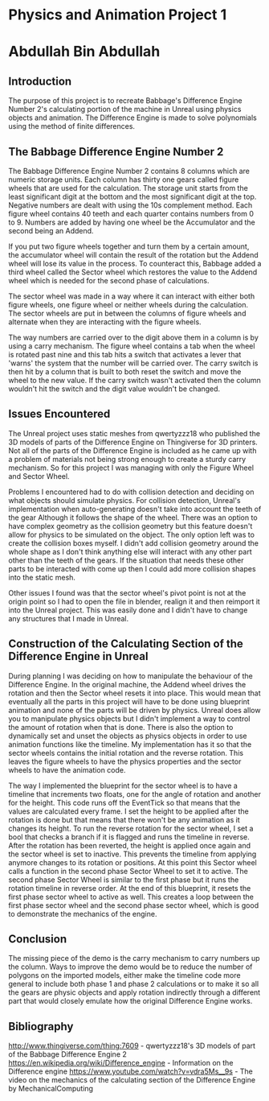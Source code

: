 # Physics and Animation Project 1
# Abdullah Bin Abdullah

## Introduction
The purpose of this project is to recreate Babbage's Difference Engine Number 2's calculating portion of the machine in Unreal using physics objects and animation. The Difference Engine is made to solve polynomials using the method of finite differences.

## The Babbage Difference Engine Number 2
The Babbage Difference Engine Number 2 contains 8 columns which are numeric storage units. Each column has thirty one gears called figure wheels that are used for the calculation. The storage unit starts from the least significant digit at the bottom and the most significant digit at the top. Negative numbers are dealt with using the 10s complement method. Each figure wheel contains 40 teeth and each quarter contains numbers from 0 to 9. Numbers are added by having one wheel be the Accumulator and the second being an Addend.

If you put two figure wheels together and turn them by a certain amount, the accumulator wheel will contain the result of the rotation but the Addend wheel will lose its value in the process. To counteract this, Babbage added a third wheel called the Sector wheel which restores the value to the Addend wheel which is needed for the second phase of calculations.

The sector wheel was made in a way where it can interact with either both figure wheels, one figure wheel or neither wheels during the calculation. The sector wheels are put in between the columns of figure wheels and alternate when they are interacting with the figure wheels.

The way numbers are carried over to the digit above them in a column is by using a carry mechanism. The figure wheel contains a tab when the wheel is rotated past nine and this tab hits a switch that activates a lever that 'warns' the system that the number will be carried over. The carry switch is then hit by a column that is built to both reset the switch and move the wheel to the new value. If the carry switch wasn't activated then the column wouldn't hit the switch and the digit value wouldn't be changed.

## Issues Encountered
The Unreal project uses static meshes from qwertyzzz18 who published the 3D models of parts of the Difference Engine on Thingiverse for 3D printers. Not all of the parts of the Difference Engine is included as he came up with a problem of materials not being strong enough to create a sturdy carry mechanism. So for this project I was managing with only the Figure Wheel and Sector Wheel.

Problems I encountered had to do with collision detection and deciding on what objects should simulate physics. For collision detection, Unreal's implementation when auto-generating doesn't take into account the teeth of the gear Although it follows the shape of the wheel. There was an option to have complex geometry as the collision geometry but this feature doesn't allow for physics to be simulated on the object. The only option left was to create the collision boxes myself. I didn't add collision geometry around the whole shape as I don't think anything else will interact with any other part other than the teeth of the gears. If the situation that needs these other parts to be interacted with come up then I could add more collision shapes into the static mesh.

Other issues I found was that the sector wheel's pivot point is not at the origin point so I had to open the file in blender, realign it and then reimport it into the Unreal project. This was easily done and I didn't have to change any structures that I made in Unreal.

## Construction of the Calculating Section of the Difference Engine in Unreal
During planning I was deciding on how to manipulate the behaviour of the Difference Engine. In the original machine, the Addend wheel drives the rotation and then the Sector wheel resets it into place. This would mean that eventually all the parts in this project will have to be done using blueprint animation and none of the parts will be driven by physics. Unreal does allow you to manipulate physics objects but I didn't implement a way to control the amount of rotation when that is done. There is also the option to dynamically set and unset the objects as physics objects in order to use animation functions like the timeline. My implementation has it so that the sector wheels contains the initial rotation and the reverse rotation. This leaves the figure wheels to have the physics properties and the sector wheels to have the animation code.

The way I implemented the blueprint for the sector wheel is to have a timeline that increments two floats, one for the angle of rotation and another for the height. This code runs off the EventTick so that means that the values are calculated every frame. I set the height to be applied after the rotation is done but that means that there won't be any animation as it changes its height. To run the reverse rotation for the sector wheel, I set a bool that checks a branch if it is flagged and runs the timeline in reverse. After the rotation has been reverted, the height is applied once again and the sector wheel is set to inactive. This prevents the timeline from applying anymore changes to its rotation or positions. At this point this Sector wheel calls a function in the second phase Sector Wheel to set it to active. The second phase Sector Wheel is similar to the first phase but it runs the rotation timeline in reverse order. At the end of this blueprint, it resets the first phase sector wheel to active as well. This creates a loop between the first phase sector wheel and the second phase sector wheel, which is good to demonstrate the mechanics of the engine.

## Conclusion
The missing piece of the demo is the carry mechanism to carry numbers up the column. Ways to improve the demo would be to reduce the number of polygons on the imported models, either make the timeline code more general to include both phase 1 and phase 2 calculations or to make it so all the gears are physic objects and apply rotation indirectly through a different part that would closely emulate how the original Difference Engine works.

## Bibliography
http://www.thingiverse.com/thing:7609 - qwertyzzz18's 3D models of part of the Babbage Difference Engine 2
https://en.wikipedia.org/wiki/Difference_engine - Information on the Difference engine
https://www.youtube.com/watch?v=vdra5Ms__9s - The video on the mechanics of the calculating section of the Difference Engine by MechanicalComputing